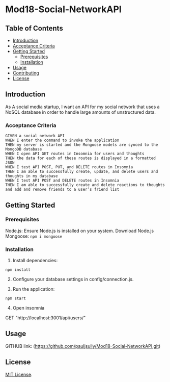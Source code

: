 # Mod18-Social-NetworkAPI


## Table of Contents
- [Introduction](#introduction)
- [Acceptance Criteria](#acceptance-criteria)
- [Getting Started](#getting-started)
  - [Prerequisites](#prerequisites)
  - [Installation](#installation)
- [Usage](#usage)
- [Contributing](#contributing)
- [License](#license)

## Introduction

As A social media startup, I want an API for my social network that uses a NoSQL database in order to handle large amounts of unstructured data.

### Acceptance Criteria

    GIVEN a social network API
    WHEN I enter the command to invoke the application
    THEN my server is started and the Mongoose models are synced to the MongoDB database
    WHEN I open API GET routes in Insomnia for users and thoughts
    THEN the data for each of these routes is displayed in a formatted JSON
    WHEN I test API POST, PUT, and DELETE routes in Insomnia
    THEN I am able to successfully create, update, and delete users and thoughts in my database
    WHEN I test API POST and DELETE routes in Insomnia
    THEN I am able to successfully create and delete reactions to thoughts and add and remove friends to a user’s friend list

## Getting Started

### Prerequisites

Node.js: Ensure Node.js is installed on your system. Download Node.js
Mongoose: `npm i mongoose`

### Installation


1. Install dependencies:
```
npm install
```
2. Configure your database settings in config/connection.js.

3. Run the application:
```
npm start

```
4. Open insomnia

GET "http://localhost:3001/api/users/"


## Usage

GITHUB link: (https://github.com/pauljsully/Mod18-Social-NetworkAPI.git)

## License

[MIT License](https://opensource.org/licenses/MIT).
